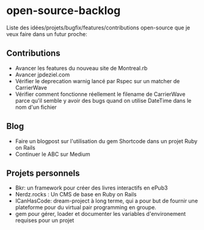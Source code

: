 # open-source-backlog

Liste des idées/projets/bugfix/features/contributions open-source que je veux faire dans un futur proche:

## Contributions

* Avancer les features du nouveau site de Montreal.rb
* Avancer jpdeziel.com
* Vérifier le deprecation warnig lancé par Rspec sur un matcher de CarrierWave
* Vérifier comment fonctionne réellement le filename de CarrierWave parce qu'il semble y avoir des bugs quand on utilise DateTime dans le nom d'un fichier
 
## Blog

* Faire un blogpost sur l'utilisation du gem Shortcode dans un projet Ruby on Rails
* Continuer le ABC sur Medium


## Projets personnels

* Bkr: un framework pour créer des livres interactifs en ePub3
* Nerdz.rocks : Un CMS de base en Ruby on Rails
* ICanHasCode: dream-project à long terme, qui a pour but de fournir une plateforme pour du virtual pair programming en groupe.
* gem pour gérer, loader et documenter les variables d'environement requises pour un projet
